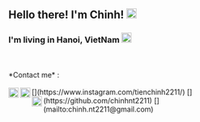 ## Hello there! I'm Chinh! <img src = "https://user-images.githubusercontent.com/86866053/145815935-02c7bca5-aed6-40b3-9c80-951bb3839fdd.png" width= "20px" height = "20px" />
### I'm living in Hanoi, VietNam <img src = "https://user-images.githubusercontent.com/86866053/145816789-dab274d2-78cd-4fd1-b10f-c7df73538e96.png" width= "20px" height = "20px"/>

<br/>
<br/>
*Contact me* :
<br/>
<br/>
[<img align="left" src = "https://user-images.githubusercontent.com/86866053/145812461-55475f3c-7541-409f-9df9-fc41629615a8.png" width= "20px" height = "20px" />](https://www.instagram.com/tienchinh2211/)
[<img align="left" src = "https://user-images.githubusercontent.com/86866053/145813936-2d28169a-9dbd-426e-a48d-51c714a397a7.png" width= "20px" height = "20px" />](https://github.com/chinhnt2211)
[<img align="left" src = "https://user-images.githubusercontent.com/86866053/145815715-0271faba-5b4d-4338-8d8f-7ad3715eaf07.png" width= "20px" height = "20px" />](mailto:chinh.nt2211@gmail.com)






